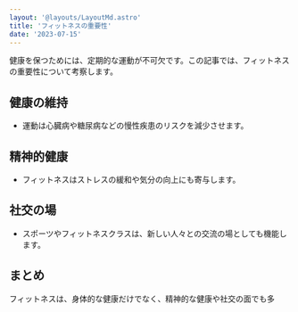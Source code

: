 ```yaml
---
layout: '@layouts/LayoutMd.astro'
title: 'フィットネスの重要性'
date: '2023-07-15'
---
```


健康を保つためには、定期的な運動が不可欠です。この記事では、フィットネスの重要性について考察します。

## 健康の維持

- 運動は心臓病や糖尿病などの慢性疾患のリスクを減少させます。

## 精神的健康

- フィットネスはストレスの緩和や気分の向上にも寄与します。

## 社交の場

- スポーツやフィットネスクラスは、新しい人々との交流の場としても機能します。

## まとめ

フィットネスは、身体的な健康だけでなく、精神的な健康や社交の面でも多
